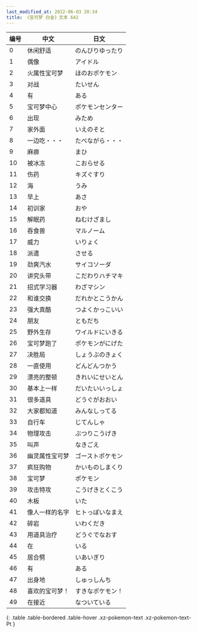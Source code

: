 ```yaml
---
last_modified_at: 2022-06-03 20:34
title: 《宝可梦 白金》文本 642
---
```

| 编号 | 中文 | 日文 |
| ---- | ---- | ---- |
| 0 | 休闲舒适 | のんびりゆったり |
| 1 | 偶像 | アイドル |
| 2 | 火属性宝可梦 | ほのおポケモン |
| 3 | 对战 | たいせん |
| 4 | 有 | ある |
| 5 | 宝可梦中心 | ポケモンセンター |
| 6 | 出现 | みため |
| 7 | 家外面 | いえのそと |
| 8 | 一边吃・・・ | たべながら・・・ |
| 9 | 麻痹 | まひ |
| 10 | 被冰冻 | こおらせる |
| 11 | 伤药 | キズぐすり |
| 12 | 海 | うみ |
| 13 | 早上 | あさ |
| 14 | 初训家 | おや |
| 15 | 解眠药 | ねむけざまし |
| 16 | 吞食兽 | マルノーム |
| 17 | 威力 | いりょく |
| 18 | 派遣 | させる |
| 19 | 劲爽汽水 | サイコソーダ |
| 20 | 讲究头带 | こだわりハチマキ |
| 21 | 招式学习器 | わざマシン |
| 22 | 和谁交换 | だれかとこうかん |
| 23 | 强大真酷 | つよくかっこいい |
| 24 | 朋友 | ともだち |
| 25 | 野外生存 | ワイルドにいきる |
| 26 | 宝可梦跑了 | ポケモンがにげた |
| 27 | 决胜局 | しょうぶのきょく |
| 28 | 一直使用 | どんどんつかう |
| 29 | 漂亮的整顿 | きれいにせいとん |
| 30 | 基本上一样 | だいたいいっしょ |
| 31 | 很多道具 | どうぐがおおい |
| 32 | 大家都知道 | みんなしってる |
| 33 | 自行车 | じてんしゃ |
| 34 | 物理攻击 | ぶつりこうげき |
| 35 | 叫声 | なきごえ |
| 36 | 幽灵属性宝可梦 | ゴーストポケモン |
| 37 | 疯狂购物 | かいものしまくり |
| 38 | 宝可梦 | ポケモン |
| 39 | 攻击特攻 | こうげきとくこう |
| 40 | 木板 | いた |
| 41 | 像人一样的名字 | ヒトっぽいなまえ |
| 42 | 碎岩 | いわくだき |
| 43 | 用道具治疗 | どうぐでなおす |
| 44 | 在 | いる |
| 45 | 居合劈 | いあいぎり |
| 46 | 有 | ある |
| 47 | 出身地 | しゅっしんち |
| 48 | 喜欢的宝可梦！ | すきなポケモン！ |
| 49 | 在接近 | なついている |
{: .table .table-bordered .table-hover .xz-pokemon-text .xz-pokemon-text-Pt }